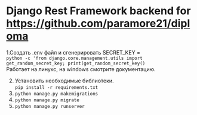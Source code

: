  # Django Rest Framework backend for https://github.com/paramore21/diploma 
 1.Создать .env файл и сгенерировать SECRET_KEY =    
 `python -c 'from django.core.management.utils import get_random_secret_key; print(get_random_secret_key()`   
 Работает на линукс, на windows смотрите документацию.
 
 2. Установить необходимые библиотеки.   
  `pip install -r requirements.txt`
 3. `python manage.py makemigrations`   
 4. `python manage.py migrate`   
 5. `python manage.py runserver`

